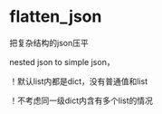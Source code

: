 # flatten_json

把复杂结构的json压平

nested json to simple json，

！默认list内都是dict，没有普通值和list

！不考虑同一级dict内含有多个list的情况
